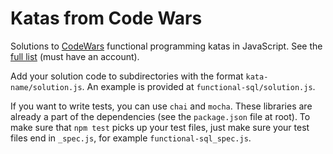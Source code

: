 # Katas from Code Wars

Solutions to [CodeWars][codewars] functional programming katas in JavaScript. See the [full list][codewars-chals] (must have an account).

Add your solution code to subdirectories with the format `kata-name/solution.js`. An example is provided at `functional-sql/solution.js`.

If you want to write tests, you can use `chai` and `mocha`. These libraries are already a part of the dependencies (see the `package.json` file at root). To make sure that `npm test` picks up your test files, just make sure your test files end in `_spec.js`, for example `functional-sql_spec.js`.

[codewars]: https://www.codewars.com/
[codewars-chals]: https://www.codewars.com/kata/search/javascript?q=&tags=Functional+Programming&beta=false
